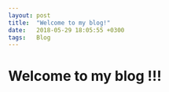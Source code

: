 ```yaml
---
layout: post
title:  "Welcome to my blog!"
date:   2018-05-29 18:05:55 +0300
tags:   Blog
---
```


# Welcome to my blog !!!
